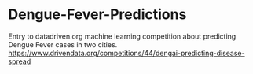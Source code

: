 # Dengue-Fever-Predictions
Entry to datadriven.org machine learning competition about predicting Dengue Fever cases in two cities. 
https://www.drivendata.org/competitions/44/dengai-predicting-disease-spread
